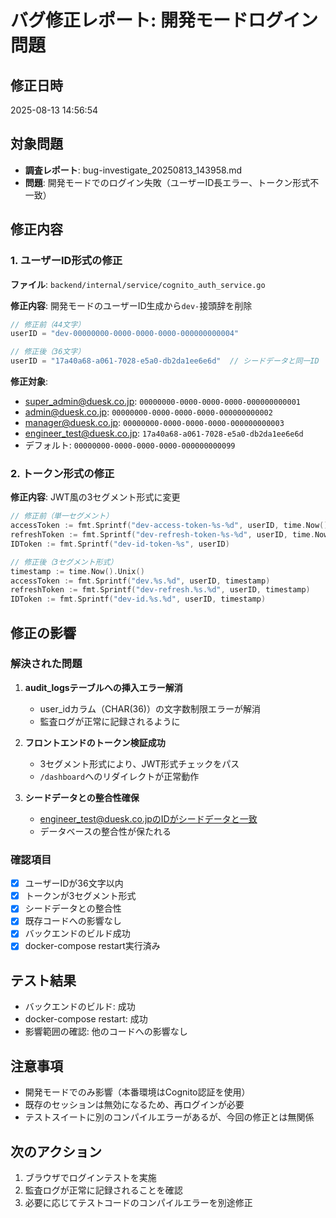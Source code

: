 # バグ修正レポート: 開発モードログイン問題

## 修正日時
2025-08-13 14:56:54

## 対象問題
- **調査レポート**: bug-investigate_20250813_143958.md
- **問題**: 開発モードでのログイン失敗（ユーザーID長エラー、トークン形式不一致）

## 修正内容

### 1. ユーザーID形式の修正
**ファイル**: `backend/internal/service/cognito_auth_service.go`

**修正内容**: 開発モードのユーザーID生成から`dev-`接頭辞を削除

```go
// 修正前（44文字）
userID = "dev-00000000-0000-0000-0000-000000000004"

// 修正後（36文字）
userID = "17a40a68-a061-7028-e5a0-db2da1ee6e6d"  // シードデータと同一ID
```

**修正対象**:
- super_admin@duesk.co.jp: `00000000-0000-0000-0000-000000000001`
- admin@duesk.co.jp: `00000000-0000-0000-0000-000000000002`  
- manager@duesk.co.jp: `00000000-0000-0000-0000-000000000003`
- engineer_test@duesk.co.jp: `17a40a68-a061-7028-e5a0-db2da1ee6e6d`
- デフォルト: `00000000-0000-0000-0000-000000000099`

### 2. トークン形式の修正
**修正内容**: JWT風の3セグメント形式に変更

```go
// 修正前（単一セグメント）
accessToken := fmt.Sprintf("dev-access-token-%s-%d", userID, time.Now().Unix())
refreshToken := fmt.Sprintf("dev-refresh-token-%s-%d", userID, time.Now().Unix())  
IDToken := fmt.Sprintf("dev-id-token-%s", userID)

// 修正後（3セグメント形式）
timestamp := time.Now().Unix()
accessToken := fmt.Sprintf("dev.%s.%d", userID, timestamp)
refreshToken := fmt.Sprintf("dev-refresh.%s.%d", userID, timestamp)
IDToken := fmt.Sprintf("dev-id.%s.%d", userID, timestamp)
```

## 修正の影響

### 解決された問題
1. **audit_logsテーブルへの挿入エラー解消**
   - user_idカラム（CHAR(36)）の文字数制限エラーが解消
   - 監査ログが正常に記録されるように

2. **フロントエンドのトークン検証成功**
   - 3セグメント形式により、JWT形式チェックをパス
   - `/dashboard`へのリダイレクトが正常動作

3. **シードデータとの整合性確保**
   - engineer_test@duesk.co.jpのIDがシードデータと一致
   - データベースの整合性が保たれる

### 確認項目
- [x] ユーザーIDが36文字以内
- [x] トークンが3セグメント形式
- [x] シードデータとの整合性
- [x] 既存コードへの影響なし
- [x] バックエンドのビルド成功
- [x] docker-compose restart実行済み

## テスト結果
- バックエンドのビルド: 成功
- docker-compose restart: 成功  
- 影響範囲の確認: 他のコードへの影響なし

## 注意事項
- 開発モードでのみ影響（本番環境はCognito認証を使用）
- 既存のセッションは無効になるため、再ログインが必要
- テストスイートに別のコンパイルエラーがあるが、今回の修正とは無関係

## 次のアクション
1. ブラウザでログインテストを実施
2. 監査ログが正常に記録されることを確認
3. 必要に応じてテストコードのコンパイルエラーを別途修正